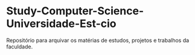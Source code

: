 # Study-Computer-Science-Universidade-Est-cio
Repositório para arquivar os matérias de estudos, projetos e trabalhos da faculdade.

